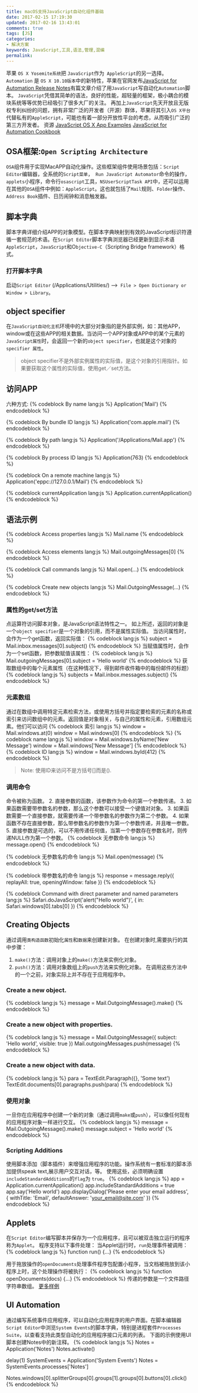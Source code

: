 ```yaml
---
title: macOS支持JavaScript自动化组件基础
date: 2017-02-15 17:19:30
updated: 2017-02-16 13:43:01
comments: true
tags: [JS]
categories:
- 解决方案
keywords: JavaScript,工具,语法,管理,混编
permalink: 
---
```


苹果 `OS X Yosemite系统`把 `JavaScript`作为` AppleScript`的另一选择。`Automation` 是 `OS X 10.10版本`中的新特性，苹果在官网发布[JavaScript for Automation Release Notes](https://developer.apple.com/library/prerelease/mac/releasenotes/InterapplicationCommunication/RN-JavaScriptForAutomation/index.html#//apple_ref/doc/uid/TP40014508)有篇文章介绍了用`JavaScript`写自动化`Automation`脚本。
`JavaScript`凭借其简单的语法，良好的性能，超轻量的框架，极小耦合的模块系统等等优势已经吸引了很多大厂的关注。
再加上`JavaScript`先天开放且无版权专利纠纷的问题，拥有非常广泛的开发者（开源）群体，苹果将其引入`OS X平台`代替私有的`AppleScript`，可能也有着一部分开放性平台的考虑，从而吸引广泛的第三方开发者。
资源
[JavaScript OS X App Examples](https://github.com/tylergaw/js-osx-app-examples)
[JavaScript for Automation Cookbook](https://github.com/dtinth/JXA-Cookbook)

## OSA框架:`Open Scripting Architecture`
`OSA`组件用于实现MacAPP自动化操作。这些框架组件使用场景包括：`Script Editor`编辑器，全系统的`Script菜单`，` Run JavaScript Automator`命令的操作，`applets`小程序，命令行`osascript`工具，`NSUserScriptTask API`中，还可以运用在其他的`OSA`组件中例如：`AppleScript`。这也就包括了`Mail`规则、`Folder`操作、`Address Book`插件、日历闹钟和消息触发器。
## 脚本字典 
脚本字典详细介绍APP的对象模型。在脚本字典映射到有效的JavaScript标识符遵循一套规范的术语。在`Script Editor`脚本字典浏览器已经更新到显示术语`AppleScript`，`JavaScript`和O`bjective-C`（Scripting Bridge framework）格式。
### 打开脚本字典
启动`Script Editor` (/Applications/Utilities/) -->` File > Open Dictionary or Window > Library`。

## object specifier
在`JavaScript自动化主机`环境中的大部分对象指的是外部实例，如：其他APP，window或在这些APP的相关数据。当访问一个APP对象或APP中的某个元素的`JavaScript属性`时，会返回一个新的`object specifier`，也就是这个对象的`specifier 属性`。
> object specifier不是外部实例属性的实际值，是这个对象的引用指针。如果要获取这个属性的实际值，使用get／set方法。

## 访问APP
六种方式:
{% codeblock By name lang:js %}
Application('Mail')
{% endcodeblock %}

{% codeblock By bundle ID lang:js %}
Application('com.apple.mail')
{% endcodeblock %}

{% codeblock By path lang:js %}
Application('/Applications/Mail.app')
{% endcodeblock %}

{% codeblock By process ID lang:js %}
Application(763)
{% endcodeblock %}

{% codeblock On a remote machine lang:js %}
Application('eppc://127.0.0.1/Mail')
{% endcodeblock %}

{% codeblock currentApplication lang:js %}
Application.currentApplication()
{% endcodeblock %}

## 语法示例
{% codeblock Access properties lang:js %}
Mail.name
{% endcodeblock %}

{% codeblock Access elements lang:js %}
Mail.outgoingMessages[0]
{% endcodeblock %}

{% codeblock Call commands lang:js %}
Mail.open(...)
{% endcodeblock %}

{% codeblock Create new objects lang:js %}
Mail.OutgoingMessage(...)
{% endcodeblock %}

### 属性的get/set方法
点运算符访问脚本对象，是JavaScript语法特性之一。
如上所述，返回的对象是一个`object specifier`是一个对象的引用，而不是属性实际值。
当访问属性时，会作为一个get函数，返回实际值：
{% codeblock lang:js %}
subject = Mail.inbox.messages[0].subject()
{% endcodeblock %}
当赋值属性时，会作为一个set函数，把参数赋值该属性：
{% codeblock lang:js %}
Mail.outgoingMessages[0].subject = 'Hello world'
{% endcodeblock %}
获取数组中的每个元素属性（在这种情况下，得到邮件收件箱中的每份邮件的标题）
{% codeblock  lang:js %}
subjects = Mail.inbox.messages.subject()
{% endcodeblock %}

### 元素数组
通过在数组中调用特定元素检索方法，或使用方括号并指定要检索的元素的名称或索引来访问数组中的元素。返回值是对象相关，与自己的属性和元素，引用数组元素。他们可以访问
{% codeblock 索引 lang:js %}
window = Mail.windows.at(0)
window = Mail.windows[0]
{% endcodeblock %}
{% codeblock  name lang:js %}
window = Mail.windows.byName('New Message')
window = Mail.windows['New Message']
{% endcodeblock %}
{% codeblock ID lang:js %}
window = Mail.windows.byId(412)
{% endcodeblock %}
> Note: 使用ID来访问不是方括号[]而是().

### 调用命令
命令被称为函数。
2. 直接参数的函数，该参数作为命令的第一个参数传递。
3. 如果函数需要带参数名的参数，那么这个参数可以接受一个键值对对象。
3. 如果函数需要一个直接参数，就需要传递一个带参数名的参数作为第二个参数。
4. 如果函数不存在直接参数，那么带参数名的参数作为第一个参数传递，并且唯一参数。
5. 直接参数是可选的，可以不用传递任何值，当第一个参数存在参数名时，则传递NULL作为第一个参数。
{% codeblock 无参数命令 lang:js %}
message.open()
{% endcodeblock %}

{% codeblock 无参数名的命令 lang:js %}
Mail.open(message)
{% endcodeblock %}

{% codeblock 带参数名的命令 lang:js %}
response = message.reply({
replayAll: true,
openingWindow: false
})
{% endcodeblock %}

{% codeblock Command with direct parameter and named parameters  lang:js %}
Safari.doJavaScript('alert("Hello world")', {
in: Safari.windows[0].tabs[0]
})
{% endcodeblock %}

## Creating Objects
通过调用`类构造函数`初始化`属性`和`数据`来创建新对象。
在创建对象时,需要执行的其中步骤：
1. `make()`方法：调用对象上的`make()`方法来实例化对象。
2. `push()`方法：调用对象数组上的`push`方法来实例化对象。
在调用这些方法中的一个之前，对象实际上并不存在于应用程序中。

### Create a new object.
{% codeblock lang:js %}
message = Mail.OutgoingMessage().make()
{% endcodeblock %}

### Create a new object with properties.
{% codeblock  lang:js %}
message = Mail.OutgoingMessage({
subject: 'Hello world',
visible: true
})
Mail.outgoingMessages.push(message)
{% endcodeblock %}

### Create a new object with data.
{% codeblock lang:js %}
para = TextEdit.Paragraph({}, 'Some text')
TextEdit.documents[0].paragraphs.push(para)
{% endcodeblock %}

### 使用对象
一旦你在应用程序中创建一个新的对象（通过调用`make`或`push`），可以像任何现有的应用程序对象一样进行交互。
{% codeblock lang:js %}
message = Mail.OutgoingMessage().make()
message.subject = 'Hello world'
{% endcodeblock %}

### Scripting Additions
使用脚本添加（脚本插件）来增强应用程序的功能。操作系统有一套标准的脚本添加提供speak text,展示用户交互对话，等。
使用这些，必须明确设置`includeStandardAdditions`的`flag`为 `true`。
{% codeblock lang:js %}
app = Application.currentApplication()
app.includeStandardAdditions = true
app.say('Hello world')
app.displayDialog('Please enter your email address', {
withTitle: 'Email',
defaultAnswer: 'your_email@site.com'
})
{% endcodeblock %}

## Applets
在`Script Editor`编写脚本并保存为一个应用程序，且可以被双击独立运行的程序称为`Applet`。
程序支持以下事件处理：
当Applet运行时，`run`处理事件被调用：
{% codeblock lang:js %}
function run() {...}
{% endcodeblock %}

用于拖放操作的`openDocuments`处理事件程序包配置小程序，当文档被拖放到该小程序上时，这个处理操作将被执行：
{% codeblock  lang:js %}
function openDocuments(docs) {...}
{% endcodeblock %}
传递的参数是一个文件路径字符串数组。
[更多样例](https://developer.apple.com/library/content/releasenotes/InterapplicationCommunication/RN-JavaScriptForAutomation/Articles/OSX10-10.html#//apple_ref/doc/uid/TP40014508-CH109-SW8)

## UI Automation
通过编写系统事件应用程序，可以自动化应用程序的用户界面。在脚本编辑器`Script Editor`中浏览`System Events`的脚本字典，特别是进程套件`Processes Suite`，以查看支持此类型自动化的应用程序接口元素的列表。
下面的示例使用UI脚本创建Notes中的新注释。
{% codeblock lang:js %}
Notes = Application('Notes')
Notes.activate()

delay(1)
SystemEvents = Application('System Events')
Notes = SystemEvents.processes['Notes']

Notes.windows[0].splitterGroups[0].groups[1].groups[0].buttons[0].click()
{% endcodeblock %}
